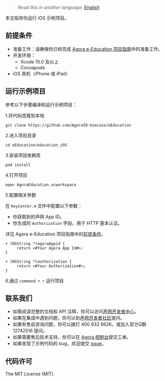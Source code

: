 > *Read this in another language: [English](README.md)*

本文指导你运行 iOS 示例项目。

## 前提条件

- 准备工作：请确保你已经完成 [Agora e-Education 项目指南](https://github.com/AgoraIO-Usecase/eEducation/blob/master/README.zh.md)中的准备工作。
- 开发环境：
  - Xcode 10.0 及以上
  - Cocoapods
- iOS 真机（iPhone 或 iPad）

## 运行示例项目

参考以下步骤编译和运行示例项目：

1.将代码克隆到本地

```
git clone https://github.com/AgoraIO-Usecase/eEducation
```

2.进入项目目录

```
cd eEducation/education_iOS
```

3.安装项目依赖库

```
pod install
```

4.打开项目

```
open AgoraEducation.xcworkspace
```

5.配置相关参数

在 `KeyCenter.m` 文件中配置以下参数：
- 你获取到的声网 App ID。
- 你生成的 `Authorization` 字段，用于 HTTP 基本认证。

详见 Agora e-Education 项目指南中的[前提条件](https://github.com/AgoraIO-Usecase/eEducation/blob/master/README.zh.md#%E5%89%8D%E6%8F%90%E6%9D%A1%E4%BB%B6)。

```
+ (NSString *)agoraAppid {
     return <#Your Agora App Id#>;
}

+ (NSString *)authorization {
     return <#Your Authorization#>;
}

```

6.通过 `command + r` 运行项目

## 联系我们

- 如需阅读完整的文档和 API 注释，你可以访问[声网开发者中心](https://docs.agora.io/cn/)。
- 如果在集成中遇到问题，你可以到[声网开发者社区](https://dev.agora.io/cn/)提问。
- 如果有售前咨询问题，你可以拨打 400 632 6626，或加入官方Q群 12742516 提问。
- 如果需要售后技术支持，你可以在 [Agora 控制台](https://dashboard.agora.io/)提交工单。
- 如果发现了示例代码的 bug，欢迎提交 [issue](https://github.com/AgoraIO/Rtm/issues)。

## 代码许可

The MIT License (MIT).
